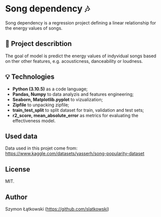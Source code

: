 # Song dependency 🎶

Song dependency is a regression project defining a linear relationship for the energy values of songs. 

## 📝 Project describtion

The goal of model is predict the energy values of indyvidual songs based on ther other features, e.g. acousticness, danceability or loudness. 

## 💡 Technologies

- **Python (3.10.5)** as a code language;
- **Pandas, Numpy** to data analyzis and features engineering;
- **Seaborn, Matplotlib.pyplot** to vizualization;
- **Zipfile** to unpacking zipfile;
- **train_test_split** to split dataset for train, validation and test sets;
- **r2_score, mean_absolute_error** as metrics for evaluating the effectiveness model.

## Used data

Data used in this projet come from: https://www.kaggle.com/datasets/yasserh/song-popularity-dataset

## License

MIT.

## Author

Szymon Łątkowski (https://github.com/slatkowski)
